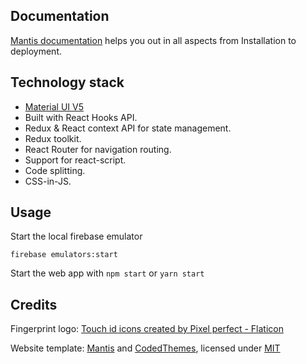 ## Documentation

[Mantis documentation](https://codedthemes.gitbook.io/mantis/) helps you out in all aspects from Installation to deployment.

## Technology stack

-   [Material UI V5](https://mui.com/core/)
-   Built with React Hooks API.
-   Redux & React context API for state management.
-   Redux toolkit.
-   React Router for navigation routing.
-   Support for react-script.
-   Code splitting.
-   CSS-in-JS.

## Usage

Start the local firebase emulator
```
firebase emulators:start
```

Start the web app with `npm start` or `yarn start`

## Credits

Fingerprint logo: <a href="https://www.flaticon.com/free-icons/touch-id" title="touch id icons">Touch id icons created by Pixel perfect - Flaticon</a>


Website template: [Mantis]((https://mantisdashboard.io)) and [CodedThemes](https://codedthemes.com), licensed under [MIT](https://github.com/codedthemes/datta-able-bootstrap-dashboard/blob/master/LICENSE)
